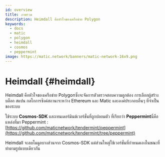 ```yaml
---
id: overview
title: ภาพรวม
description: Heimdall คือหัวใจของเครือข่าย Polygon
keywords:
  - docs
  - matic
  - polygon
  - heimdall
  - cosmos
  - peppermint
image: https://matic.network/banners/matic-network-16x9.png
---
```


# Heimdall {#heimdall}

Heimdall คือหัวใจของเครือข่าย Polygonซึ่งจะจัดการตัวตรวจสอบความถูกต้อง การเลือกผู้สร้างบล็อก สแปน กลไกการซิงค์สถานะระหว่าง Ethereum และ Matic และองค์ประกอบอื่นๆ ที่จำเป็นของระบบ

ใช้ระบบ **Cosmos-SDK** และเทนเดอร์มินต์เวอร์ชั่นที่ถูกปลอมตัว ที่เรียกว่า **Peppermint**นี่คือแหล่งที่มา Peppermint : [https://github.com/maticnetwork/tendermint/peppermint](https://github.com/maticnetwork/tendermint/tree/peppermint)

Heimdall จะลบโมดูลบางส่วนจาก Cosmos-SDK แต่ส่วนใหญ่ใช้เวอร์ชั่นที่กำหนดเองในขณะที่ทำตามรูปแบบเดียวกัน